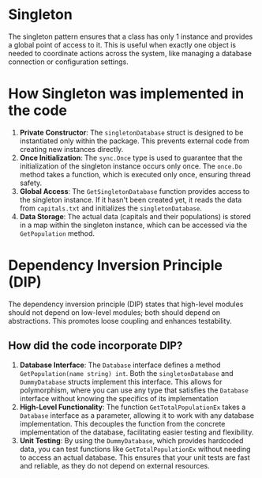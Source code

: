# Singleton

The singleton pattern ensures that a class has only 1 instance and provides a global point of access to it. This is useful when exactly one object is needed to coordinate actions across the system, like managing a database connection or configuration settings.

# How Singleton was implemented in the code

1. **Private Constructor**: The `singletonDatabase` struct is designed to be instantiated only within the package. This prevents external code from creating new instances directly.
2. **Once Initialization**: The `sync.Once` type is used to guarantee that the initialization of the singleton instance occurs only once. The `once.Do` method takes a function, which is executed only once, ensuring thread safety.
3. **Global Access**: The `GetSingletonDatabase` function provides access to the singleton instance. If it hasn't been created yet, it reads the data from `capitals.txt` and initializes the `singletonDatabase`.
4. **Data Storage**: The actual data (capitals and their populations) is stored in a map within the singleton instance, which can be accessed via the `GetPopulation` method.

# Dependency Inversion Principle (DIP)

The dependency inversion principle (DIP) states that high-level modules should not depend on low-level modules; both should depend on abstractions. This promotes loose coupling and enhances testability.

## How did the code incorporate DIP?

1. **Database Interface**: The `Database` interface defines a method `GetPopulation(name string) int`. Both the `singletonDatabase` and `DummyDatabase` structs implement this interface. This allows for polymorphism, where you can use any type that satisfies the `Database` interface without knowing the specifics of its implementation
2. **High-Level Functionality**: The function `GetTotalPopulationEx` takes a `Database` interface as a parameter, allowing it to work with any database implementation. This decouples the function from the concrete implementation of the database, facilitating easier testing and flexibility.
3. **Unit Testing**: By using the `DummyDatabase`, which provides hardcoded data, you can test functions like `GetTotalPopulationEx` without needing to access an actual database. This ensures that your unit tests are fast and reliable, as they do not depend on external resources.
